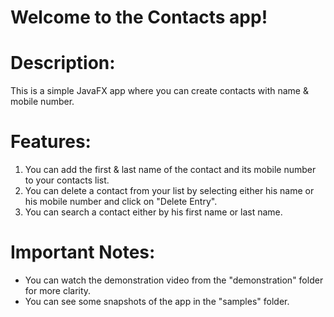 # Welcome to the Contacts app!

# Description:
This is a simple JavaFX app where you can create contacts with name & mobile number.

# Features:
1. You can add the first & last name of the contact and its mobile number to your contacts list.
2. You can delete a contact from your list by selecting either his name or his mobile number and click on "Delete Entry".
3. You can search a contact either by his first name or last name.

# Important Notes:
* You can watch the demonstration video from the "demonstration" folder for more clarity.
* You can see some snapshots of the app in the "samples" folder.
